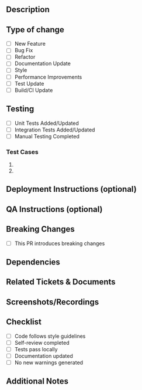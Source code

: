 ## Description
<!--A brief explanation of what was changed, why it was changed and how it was changed. -->

## Type of change
<!-- Mark relevant items with 'x' -->
- [ ] New Feature
- [ ] Bug Fix
- [ ] Refactor
- [ ] Documentation Update
- [ ] Style
- [ ] Performance Improvements
- [ ] Test Update
- [ ] Build/CI Update

## Testing
<!-- Describe how you tested these changes -->
- [ ] Unit Tests Added/Updated
- [ ] Integration Tests Added/Updated
- [ ] Manual Testing Completed
### Test Cases
<!-- List key test scenarios -->
1. 
2. 

## Deployment Instructions (optional)
<!-- Include instructions about any scripts that need to be run -->

## QA Instructions (optional)
<!-- Include any information that will help a reviewer with testing -->

## Breaking Changes
<!-- Mark with 'x' if applies -->
- [ ] This PR introduces breaking changes
<!-- If yes, describe the impact and migration path -->

## Dependencies
<!-- List any new dependencies or changes to existing ones -->

## Related Tickets & Documents
<!-- Include JIRA ticket references and their summary -->

## Screenshots/Recordings
<!-- If applicable, add screenshots or recordings -->

## Checklist
<!-- Mark completed items with 'x' -->
- [ ] Code follows style guidelines
- [ ] Self-review completed
- [ ] Tests pass locally
- [ ] Documentation updated
- [ ] No new warnings generated

## Additional Notes
<!-- Any other relevant information -->